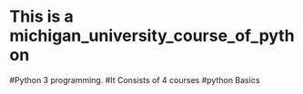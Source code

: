 # This is a michigan_university_course_of_python
#Python 3 programming.
#It Consists of 4 courses
#python Basics 
#
